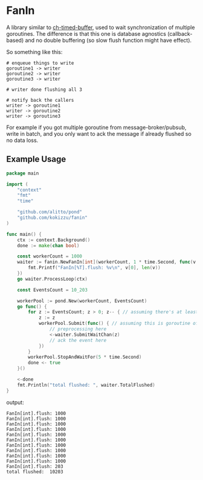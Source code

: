 
# FanIn

A library similar to [ch-timed-buffer](//github.com/kokizzu/ch-timed-buffer), 
used to wait synchronization of multiple goroutines. The difference is that this one is database agnostics (callback-based) and no double buffering (so slow flush function might have effect).

So something like this:

```
# enqueue things to write
goroutine1 -> writer
goroutine2 -> writer
goroutine3 -> writer

# writer done flushing all 3

# notify back the callers
writer -> goroutine1   
writer -> goroutine2
writer -> goroutine3  
```

For example if you got multiple goroutine from message-broker/pubsub, 
write in batch, and you only want to ack the message if already flushed so no data loss.

## Example Usage

```go
package main

import (
	"context"
	"fmt"
	"time"

	"github.com/alitto/pond"
	"github.com/kokizzu/fanin"
)

func main() {
	ctx := context.Background()
	done := make(chan bool)

	const workerCount = 1000
	waiter := fanin.NewFanIn[int](workerCount, 1 * time.Second, func(v []int) {
		fmt.Printf("FanIn[%T].flush: %v\n", v[0], len(v))
	})
	go waiter.ProcessLoop(ctx)

	const EventsCount = 10_203

	workerPool := pond.New(workerCount, EventsCount)
	go func() {
		for z := EventsCount; z > 0; z-- { // assuming there's at least 10K items to be written
			z := z
			workerPool.Submit(func() { // assuming this is goroutine of queue/pubsub/msgbroker client
				// preprocessing here
				<-waiter.SubmitWaitChan(z)
				// ack the event here
			})
		}
		workerPool.StopAndWaitFor(5 * time.Second)
		done <- true
	}()

	<-done
	fmt.Println("total flushed: ", waiter.TotalFlushed)
}
```

output:

```
FanIn[int].flush: 1000
FanIn[int].flush: 1000
FanIn[int].flush: 1000
FanIn[int].flush: 1000
FanIn[int].flush: 1000
FanIn[int].flush: 1000
FanIn[int].flush: 1000
FanIn[int].flush: 1000
FanIn[int].flush: 1000
FanIn[int].flush: 1000
FanIn[int].flush: 203
total flushed:  10203
```
